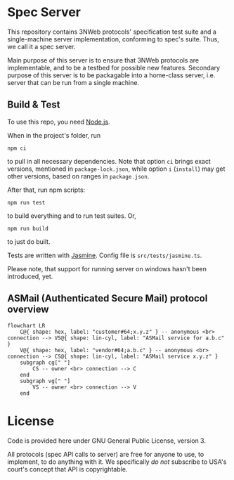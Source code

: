 
# Spec Server

This repository contains 3NWeb protocols' specification test suite and a single-machine server implementation, conforming to spec's suite.
Thus, we call it a spec server.

Main purpose of this server is to ensure that 3NWeb protocols are implementable, and to be a testbed for possible new features.
Secondary purpose of this server is to be packagable into a home-class server, i.e. server that can be run from a single machine.

## Build & Test

To use this repo, you need [Node.js](https://nodejs.org/).

When in the project's folder, run
```
npm ci
```
to pull in all necessary dependencies. Note that option `ci` brings exact versions, mentioned in `package-lock.json`, while option `i` (`install`) may get other versions, based on ranges in `package.json`.

After that, run npm scripts:
```
npm run test
```
to build everything and to run test suites. Or,
```
npm run build
```
to just do built.

Tests are written with [Jasmine](https://jasmine.github.io/).
Config file is `src/tests/jasmine.ts`.

Please note, that support for running server on windows hasn't been introduced, yet.

## ASMail (Authenticated Secure Mail) protocol overview

```mermaid
flowchart LR
	C@{ shape: hex, label: "customer#64;x.y.z" } -- anonymous <br> connection --> VS@{ shape: lin-cyl, label: "ASMail service for a.b.c" }
	V@{ shape: hex, label: "vendor#64;a.b.c" } -- anonymous <br> connection --> CS@{ shape: lin-cyl, label: "ASMail service x.y.z" }
	subgraph cg[" "]
		CS -- owner <br> connection --> C
	end
	subgraph vg[" "]
		VS -- owner <br> connection --> V
	end
```

# License

Code is provided here under GNU General Public License, version 3.

All protocols (spec API calls to server) are free for anyone to use, to implement, to do anything with it.
We specifically *do not* subscribe to USA's court's concept that API is copyrightable.
